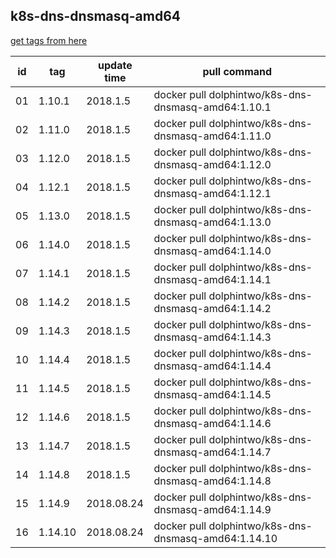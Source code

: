 ## k8s-dns-dnsmasq-amd64
[get tags from here](https://console.cloud.google.com/gcr/images/google-containers/GLOBAL/k8s-dns-dnsmasq-amd64?project=google-containers&gcrImageListsize=200)

|id|tag|update time|pull command|
|--|---|-----------|------------|
|01|1.10.1|2018.1.5|docker pull dolphintwo/k8s-dns-dnsmasq-amd64:1.10.1|
|02|1.11.0|2018.1.5|docker pull dolphintwo/k8s-dns-dnsmasq-amd64:1.11.0|
|03|1.12.0|2018.1.5|docker pull dolphintwo/k8s-dns-dnsmasq-amd64:1.12.0|
|04|1.12.1|2018.1.5|docker pull dolphintwo/k8s-dns-dnsmasq-amd64:1.12.1|
|05|1.13.0|2018.1.5|docker pull dolphintwo/k8s-dns-dnsmasq-amd64:1.13.0|
|06|1.14.0|2018.1.5|docker pull dolphintwo/k8s-dns-dnsmasq-amd64:1.14.0|
|07|1.14.1|2018.1.5|docker pull dolphintwo/k8s-dns-dnsmasq-amd64:1.14.1|
|08|1.14.2|2018.1.5|docker pull dolphintwo/k8s-dns-dnsmasq-amd64:1.14.2|
|09|1.14.3|2018.1.5|docker pull dolphintwo/k8s-dns-dnsmasq-amd64:1.14.3|
|10|1.14.4|2018.1.5|docker pull dolphintwo/k8s-dns-dnsmasq-amd64:1.14.4|
|11|1.14.5|2018.1.5|docker pull dolphintwo/k8s-dns-dnsmasq-amd64:1.14.5|
|12|1.14.6|2018.1.5|docker pull dolphintwo/k8s-dns-dnsmasq-amd64:1.14.6|
|13|1.14.7|2018.1.5|docker pull dolphintwo/k8s-dns-dnsmasq-amd64:1.14.7|
|14|1.14.8|2018.1.5|docker pull dolphintwo/k8s-dns-dnsmasq-amd64:1.14.8|
|15|1.14.9|2018.08.24|docker pull dolphintwo/k8s-dns-dnsmasq-amd64:1.14.9|
|16|1.14.10|2018.08.24|docker pull dolphintwo/k8s-dns-dnsmasq-amd64:1.14.10|